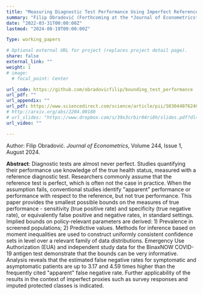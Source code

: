 ```yaml
---
title: "Measuring Diagnostic Test Performance Using Imperfect Reference Tests: A Partial Identification Approach"
summary: "Filip Obradović (Forthcoming at the *Journal of Econometrics*)."
date: "2022-03-31T00:00:00Z"
lastmod: "2024-08-19T00:00:00Z"

Type: working_papers

# Optional external URL for project (replaces project detail page).
share: false
external_link: ""
weight: 1
# image:
  # focal_point: Center

url_code: https://github.com/obradovicfilip/bounding_test_performance
url_pdf: ""
url_appendix: ""
url_pdf: https://www.sciencedirect.com/science/article/pii/S0304407624001878?dgcid=author 
# http://arxiv.org/abs/2204.00180
# url_slides: "https://www.dropbox.com/s/39x3crbir04ri8h/slides.pdf?dl=0"
url_video: ""

---
```

Author: Filip Obradović. *Journal of Econometrics*, Volume 244, Issue 1, August 2024.

**Abstract**: Diagnostic tests are almost never perfect. Studies quantifying their performance use knowledge of the true health status, measured with a reference diagnostic test. Researchers commonly assume that the reference test is perfect, which is often not the case in practice. When the assumption fails, conventional studies identify "apparent" performance or performance with respect to the reference, but not true performance. This paper provides the smallest possible bounds on the measures of true performance - sensitivity (true positive rate) and specificity (true negative rate), or equivalently false positive and negative rates, in standard settings. Implied bounds on policy-relevant parameters are derived: 1) Prevalence in screened populations; 2) Predictive values. Methods for inference based on moment inequalities are used to construct uniformly consistent confidence sets in level over a relevant family of data distributions. Emergency Use Authorization (EUA) and independent study data for the BinaxNOW COVID-19 antigen test demonstrate that the bounds can be very informative. Analysis reveals that the estimated false negative rates for symptomatic and asymptomatic patients are up to 3.17 and 4.59 times higher than the frequently cited "apparent" false negative rate. Further applicability of the results in the context of imperfect proxies such as survey responses and imputed protected classes is indicated.
